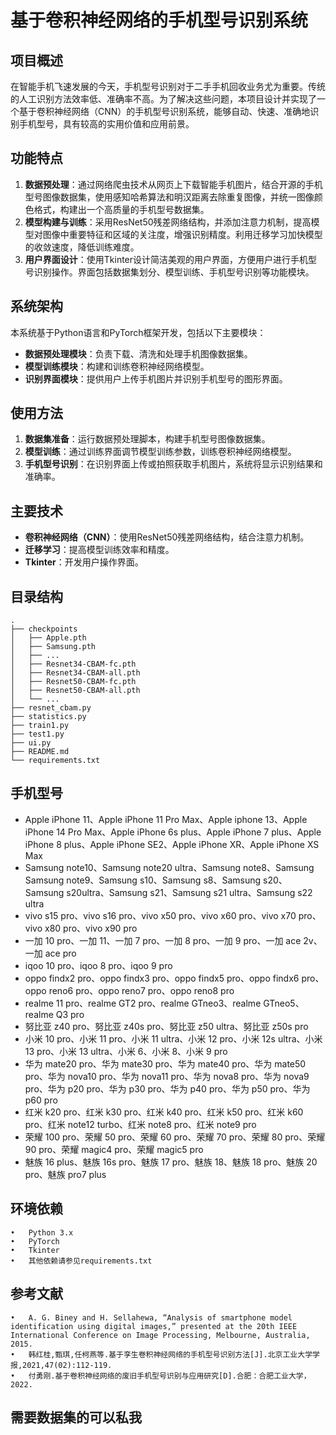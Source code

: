 # 基于卷积神经网络的手机型号识别系统

## 项目概述

在智能手机飞速发展的今天，手机型号识别对于二手手机回收业务尤为重要。传统的人工识别方法效率低、准确率不高。为了解决这些问题，本项目设计并实现了一个基于卷积神经网络（CNN）的手机型号识别系统，能够自动、快速、准确地识别手机型号，具有较高的实用价值和应用前景。

## 功能特点

1. **数据预处理**：通过网络爬虫技术从网页上下载智能手机图片，结合开源的手机型号图像数据集，使用感知哈希算法和明汉距离去除重复图像，并统一图像颜色格式，构建出一个高质量的手机型号数据集。
2. **模型构建与训练**：采用ResNet50残差网络结构，并添加注意力机制，提高模型对图像中重要特征和区域的关注度，增强识别精度。利用迁移学习加快模型的收敛速度，降低训练难度。
3. **用户界面设计**：使用Tkinter设计简洁美观的用户界面，方便用户进行手机型号识别操作。界面包括数据集划分、模型训练、手机型号识别等功能模块。

## 系统架构

本系统基于Python语言和PyTorch框架开发，包括以下主要模块：
- **数据预处理模块**：负责下载、清洗和处理手机图像数据集。
- **模型训练模块**：构建和训练卷积神经网络模型。
- **识别界面模块**：提供用户上传手机图片并识别手机型号的图形界面。

## 使用方法

1. **数据集准备**：运行数据预处理脚本，构建手机型号图像数据集。
2. **模型训练**：通过训练界面调节模型训练参数，训练卷积神经网络模型。
3. **手机型号识别**：在识别界面上传或拍照获取手机图片，系统将显示识别结果和准确率。

## 主要技术

- **卷积神经网络（CNN）**：使用ResNet50残差网络结构，结合注意力机制。
- **迁移学习**：提高模型训练效率和精度。
- **Tkinter**：开发用户操作界面。

## 目录结构

```plaintext
.
├── checkpoints
│   ├── Apple.pth
│   ├── Samsung.pth
│   ├── ... 
│   ├── Resnet34-CBAM-fc.pth
│   ├── Resnet34-CBAM-all.pth
│   ├── Resnet50-CBAM-fc.pth  
│   ├── Resnet50-CBAM-all.pth
│   └── ...
├── resnet_cbam.py
├── statistics.py
├── train1.py 
├── test1.py
├── ui.py
├── README.md
└── requirements.txt
```

## 手机型号

- Apple iPhone 11、Apple iPhone 11 Pro Max、Apple iphone 13、Apple iPhone 14 Pro Max、Apple iPhone 6s plus、Apple iPhone 7 plus、Apple iPhone 8 plus、Apple iPhone SE2、Apple iPhone XR、Apple iPhone XS Max
- Samsung note10、Samsung note20 ultra、Samsung note8、Samsung Samsung note9、Samsung s10、Samsung s8、Samsung s20、Samsung s20ultra、Samsung s21、Samsung s21 ultra、Samsung s22 ultra
- vivo s15 pro、vivo s16 pro、vivo x50 pro、vivo x60 pro、vivo x70 pro、vivo x80 pro、vivo x90 pro
- 一加 10 pro、一加 11、一加 7 pro、一加 8 pro、一加 9 pro、一加 ace 2v、一加 ace pro
- iqoo 10 pro、iqoo 8 pro、iqoo 9 pro
- oppo findx2 pro、oppo findx3 pro、oppo findx5 pro、oppo findx6 pro、oppo reno6 pro、oppo reno7 pro、oppo reno8 pro
- realme 11 pro、realme GT2 pro、realme GTneo3、realme GTneo5、realme Q3 pro
- 努比亚 z40 pro、努比亚 z40s pro、努比亚 z50 ultra、努比亚 z50s pro
- 小米 10 pro、小米 11 pro、小米 11 ultra、小米 12 pro、小米 12s ultra、小米 13 pro、小米 13 ultra、小米 6、小米 8、小米 9 pro
- 华为 mate20 pro、华为 mate30 pro、华为 mate40 pro、华为 mate50 pro、华为 nova10 pro、华为 nova11 pro、华为 nova8 pro、华为 nova9 pro、华为 p20 pro、华为 p30 pro、华为 p40 pro、华为 p50 pro、华为 p60 pro
- 红米 k20 pro、红米 k30 pro、红米 k40 pro、红米 k50 pro、红米 k60 pro、红米 note12 turbo、红米 note8 pro、红米 note9 pro
- 荣耀 100 pro、荣耀 50 pro、荣耀 60 pro、荣耀 70 pro、荣耀 80 pro、荣耀 90 pro、荣耀 magic4 pro、荣耀 magic5 pro
- 魅族 16 plus、魅族 16s pro、魅族 17 pro、魅族 18、魅族 18 pro、魅族 20 pro、魅族 pro7 plus

## 环境依赖

	•	Python 3.x
	•	PyTorch
	•	Tkinter
	•	其他依赖请参见requirements.txt

## 参考文献

	•	A. G. Biney and H. Sellahewa, “Analysis of smartphone model identification using digital images,” presented at the 20th IEEE International Conference on Image Processing, Melbourne, Australia, 2015. 
	•	韩红桂,甄琪,任柯燕等.基于孪生卷积神经网络的手机型号识别方法[J].北京工业大学学报,2021,47(02):112-119. 
	•	付勇刚.基于卷积神经网络的废旧手机型号识别与应用研究[D].合肥：合肥工业大学，2022. 

## 需要数据集的可以私我
